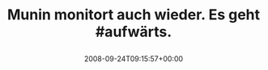 ---
retweeted: false
source: <a href="http://twitter.com" rel="nofollow">Twitter Web Client</a>
entities:
  hashtags:
  - text: aufwärts
    indices:
    - '36'
    - '45'
  symbols: []
  user_mentions: []
  urls: []
display_text_range:
- '0'
- '46'
favorite_count: '0'
id_str: '932774634'
truncated: false
retweet_count: '0'
id: '932774634'
created_at: Wed Sep 24 09:15:57 +0000 2008
favorited: false
full_text: 'Munin monitort auch wieder. Es geht #aufwärts.'
lang: de
tags:
- aufwärts
- pesos/twitter
date: '2008-09-24T09:15:57+00:00'
src: https://twitter.com/bascht/status/932774634
original_url: https://twitter.com/bascht/status/932774634
type: twitter_tweet
text: 'Munin monitort auch wieder. Es geht #aufwärts.'
title: 'Munin monitort auch wieder. Es geht #aufwärts.

  '

---